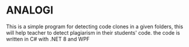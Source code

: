 # ANALOGI

This is a simple program for detecting code clones in a given folders, this will help teacher to detect plagiarism in their students' code.  the code is written in C# with .NET 8 and WPF


